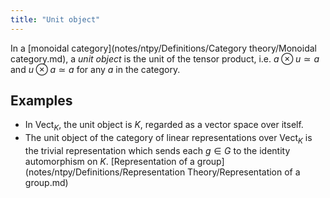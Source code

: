 ```yaml
---
title: "Unit object"
---
```


In a [monoidal category](notes/ntpy/Definitions/Category theory/Monoidal category.md), a _unit object_ is the unit of the tensor product, i.e. $a\otimes u\simeq a$ and $u\otimes a\simeq a$ for any $a$ in the category.

## Examples
- In $\text{Vect}_K$, the unit object is $K$, regarded as a vector space over itself.
- The unit object of the category of linear representations over $\text{Vect}_K$ is the trivial representation which sends each $g\in G$ to the identity automorphism on $K$. [Representation of a group](notes/ntpy/Definitions/Representation Theory/Representation of a group.md)
